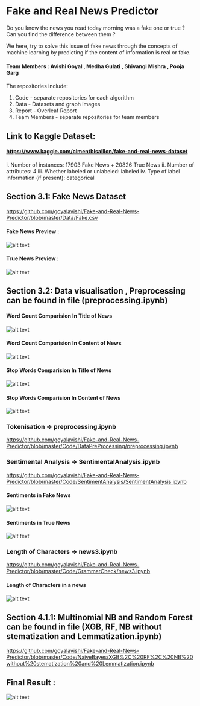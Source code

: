 # Fake and Real News Predictor

Do you know the news you read today morning was a fake one or true ?
Can you find the difference between them ?

We here, try to solve this issue of fake news through the concepts of machine
learning by predicting if the content of information is real or fake.

#### Team Members : Avishi Goyal , Medha Gulati , Shivangi Mishra , Pooja Garg

The repositories include:
1. Code - separate repositories for each algorithm 
2. Data - Datasets and graph images 
3. Report - Overleaf Report 
4. Team Members - separate repositories for team members

## Link to Kaggle Dataset:
#### https://www.kaggle.com/clmentbisaillon/fake-and-real-news-dataset

i.   Number of instances:  17903 Fake News + 20826 True News
ii.  Number of attributes: 4
iii. Whether labeled or unlabeled: labeled
iv.  Type of label information (if present): categorical


## Section 3.1: Fake News Dataset 
https://github.com/goyalavishi/Fake-and-Real-News-Predictor/blob/master/Data/Fake.csv

#### Fake News Preview :
![alt text](https://github.com/goyalavishi/Fake-and-Real-News-Predictor/blob/master/Data/fakenewspreview.png)

#### True News Preview :
![alt text](https://github.com/goyalavishi/Fake-and-Real-News-Predictor/blob/master/Data/truenewspreview.png)

## Section 3.2: Data visualisation , Preprocessing can be found in file (preprocessing.ipynb)

#### Word Count Comparision In Title of News
![alt text](https://github.com/goyalavishi/Fake-and-Real-News-Predictor/blob/master/Code/WordCount/wl_news.png)

#### Word Count Comparision In Content of News
![alt text](https://github.com/goyalavishi/Fake-and-Real-News-Predictor/blob/master/Code/WordCount/wl_nt.png)

#### Stop Words Comparision In Title of News
![alt text](https://github.com/goyalavishi/Fake-and-Real-News-Predictor/blob/master/Code/WordCount/sw_nt.png)

#### Stop Words Comparision In Content of News
![alt text](https://github.com/goyalavishi/Fake-and-Real-News-Predictor/blob/master/Code/WordCount/sw_news.png)

### Tokenisation -> preprocessing.ipynb 
https://github.com/goyalavishi/Fake-and-Real-News-Predictor/blob/master/Code/DataPreProcessing/preprocessing.ipynb

### Sentimental Analysis -> SentimentalAnalysis.ipynb
https://github.com/goyalavishi/Fake-and-Real-News-Predictor/blob/master/Code/SentimentAnalysis/SentimentAnalysis.ipynb

#### Sentiments in Fake News 
![alt text](https://github.com/goyalavishi/Fake-and-Real-News-Predictor/blob/master/Data/Images/FakeNewsgraph.jpeg)

#### Sentiments in True News
![alt text](https://github.com/goyalavishi/Fake-and-Real-News-Predictor/blob/master/Data/Images/TrueNewsgraph.jpeg)

### Length of Characters -> news3.ipynb
https://github.com/goyalavishi/Fake-and-Real-News-Predictor/blob/master/Code/GrammarCheck/news3.ipynb

#### Length of Characters in a news
![alt text](https://github.com/goyalavishi/Fake-and-Real-News-Predictor/blob/master/Data/Images/LengthofChars.jpeg)


## Section 4.1.1: Multinomial NB and Random Forest can be found in file (XGB, RF, NB without stematization and Lemmatization.ipynb)
https://github.com/goyalavishi/Fake-and-Real-News-Predictor/blob/master/Code/NaiveBayes/XGB%2C%20RF%2C%20NB%20without%20stematization%20and%20Lemmatization.ipynb

## Final Result :
![alt text](https://github.com/goyalavishi/Fake-and-Real-News-Predictor/blob/master/Data/Images/FinalResult.jpeg)

